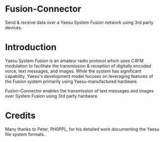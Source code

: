 # Fusion-Connector
Send &amp; receive data over a Yaesu System Fusion network using 3rd party devices.

# Introduction
Yaesu System Fusion is an amateur radio protocol which uses C4FM modulation to facilitate the transmission & reception of digitally encoded voice, text messages, and images.  While the system has significant capability, Yaesu's development model focuses on leveraging features of the Fusion system primarily using Yaesu-manufactured hardware.

Fusion-Connector enables the transmission of text messages and images over System Fusion using 3rd party hardware.

# Credits
Many thanks to Peter, PH0PPL, for his detailed work documenting the Yaesu file system formats.
